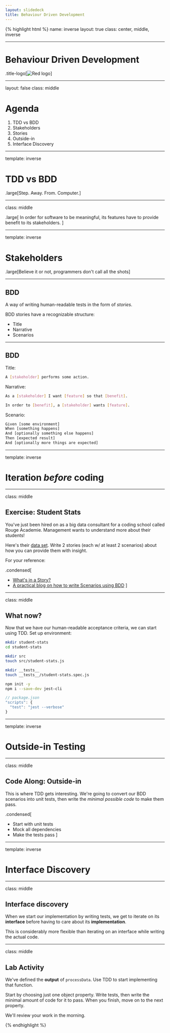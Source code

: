 ```yaml
---
layout: slidedeck
title: Behaviour Driven Development
---
```


{% highlight html %}
name: inverse
layout: true
class: center, middle, inverse

---

# Behaviour Driven Development

.title-logo[![Red logo](/public/img/red-logo-white.svg)]

---
layout: false
class: middle

# Agenda

1. TDD vs BDD
1. Stakeholders
1. Stories
1. Outside-in
1. Interface Discovery
---
template: inverse

# TDD vs BDD
.large[Step. Away. From. Computer.]

---
class: middle

.large[
In order for software to be meaningful, its features have to provide benefit to its stakeholders.
]

---

template: inverse

# Stakeholders
.large[Believe it or not, programmers don't call all the shots]

---

## BDD

A way of writing human-readable tests in the form of _stories_.

BDD stories have a recognizable structure:

- Title
- Narrative
- Scenarios

---

## BDD

Title:
```sh
A [stakeholder] performs some action.
```

Narrative:
```sh
As a [stakeholder] I want [feature] so that [benefit].

In order to [benefit], a [stakeholder] wants [feature].
```

Scenario:
```sh
Given [some environment]
When [something happens]
And [optionally something else happens]
Then [expected result]
And [optionally more things are expected]
```

---
template: inverse

# Iteration _before_ coding
---
class: middle

## Exercise: Student Stats

You've just been hired on as a big data consultant for a coding school called Rouge Academie. Management wants to understand more about their students!

Here's their [data set](/public/exercises/bdd-dummy-data.json). Write 2 stories (each w/ at least 2 scenarios) about how you can provide them with insight.

For your reference:

.condensed[
- [What's in a Story?](https://dannorth.net/whats-in-a-story/)
- [A practical blog on how to write Scenarios using BDD](https://elabor8.com.au/a-practical-blog-on-how-to-write-scenarios-using-bdd/)
]
---
class: middle

## What now?

Now that we have our human-readable acceptance criteria, we can start using TDD.
Set up environment:

```sh
mkdir student-stats
cd student-stats

mkdir src
touch src/student-stats.js

mkdir __tests__
touch __tests__/student-stats.spec.js

npm init -y
npm i --save-dev jest-cli
```

```js
// package.json
"scripts": {
  "test": "jest --verbose"
}
```
---
template: inverse

# Outside-in Testing
---
class: middle

## Code Along: Outside-in

This is where TDD gets interesting. We're going to convert our BDD scenarios into unit tests, then write the _minimal possible code_ to make them pass.

.condensed[
- Start with unit tests
- Mock all dependencies
- Make the tests pass
]
---
template: inverse

# Interface Discovery

---
class: middle

## Interface discovery

When we start our implementation by writing tests, we get to iterate on its __interface__ before having to care about its __implementation__.

This is considerably more flexible than iterating on an interface while writing the actual code.

---
class: middle

## Lab Activity

We've defined the __output__ of `processData`. Use TDD to start implementing that function.

Start by choosing just one object property. Write tests, then write the minimal amount of code for it to pass. When you finish, move on to the next property.

We'll review your work in the morning.

{% endhighlight %}

